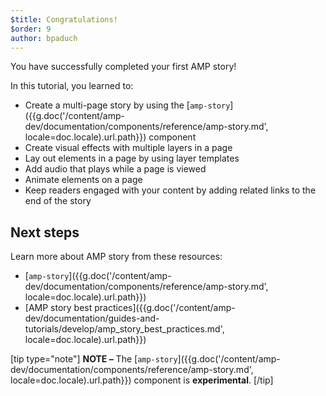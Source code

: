 ```yaml
---
$title: Congratulations!
$order: 9
author: bpaduch
---
```


You have successfully completed your first AMP story!

In this tutorial, you learned to:

- Create a multi-page story by using the [`amp-story`]({{g.doc('/content/amp-dev/documentation/components/reference/amp-story.md', locale=doc.locale).url.path}}) component
- Create visual effects with multiple layers in a page
- Lay out elements in a page by using layer templates
- Add audio that plays while a page is viewed
- Animate elements on a page
- Keep readers engaged with your content by adding related links to the end of the story

## Next steps

Learn more about AMP story from these resources:

- [`amp-story`]({{g.doc('/content/amp-dev/documentation/components/reference/amp-story.md', locale=doc.locale).url.path}})
- [AMP story best practices]({{g.doc('/content/amp-dev/documentation/guides-and-tutorials/develop/amp_story_best_practices.md', locale=doc.locale).url.path}})

[tip type="note"]
**NOTE –**  The [`amp-story`]({{g.doc('/content/amp-dev/documentation/components/reference/amp-story.md', locale=doc.locale).url.path}}) component is **experimental**.
[/tip]
